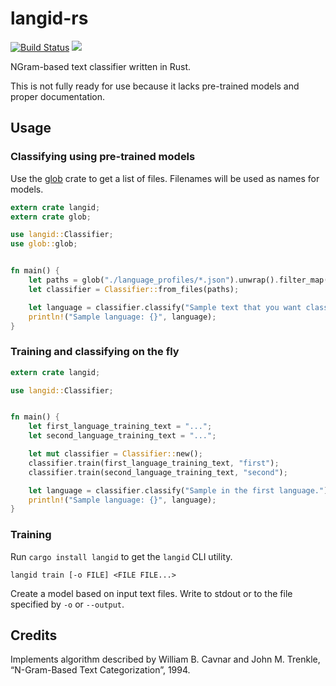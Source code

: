 langid-rs
=========

[![Build Status](https://travis-ci.org/despawnerer/langid-rs.svg?branch=master)](https://travis-ci.org/despawnerer/langid-rs)
[![](http://meritbadge.herokuapp.com/langid)](https://crates.io/crates/langid)

NGram-based text classifier written in Rust.

This is not fully ready for use because it lacks pre-trained models and proper documentation.


Usage
-----

### Classifying using pre-trained models

Use the [glob](https://crates.io/crates/glob) crate to get a list of files. Filenames will be used as names for models.

```rust
extern crate langid;
extern crate glob;

use langid::Classifier;
use glob::glob;


fn main() {
	let paths = glob("./language_profiles/*.json").unwrap().filter_map(Result::ok);
	let classifier = Classifier::from_files(paths);

    let language = classifier.classify("Sample text that you want classified.");
    println!("Sample language: {}", language);
}
```


### Training and classifying on the fly

```rust
extern crate langid;

use langid::Classifier;


fn main() {
	let first_language_training_text = "...";
	let second_language_training_text = "...";

	let mut classifier = Classifier::new();
    classifier.train(first_language_training_text, "first");
    classifier.train(second_language_training_text, "second");

    let language = classifier.classify("Sample in the first language.");
    println!("Sample language: {}", language);
}
```


### Training

Run `cargo install langid` to get the `langid` CLI utility.

	langid train [-o FILE] <FILE FILE...>

Create a model based on input text files. Write to stdout or to the file specified by `-o` or `--output`.


Credits
-------

Implements algorithm described by William B. Cavnar and John M. Trenkle, “N-Gram-Based Text Categorization”, 1994.
